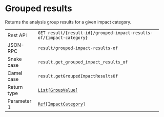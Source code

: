 # Grouped results

Returns the analysis group results for a given impact category.

|             |                             |
| ----------- | --------------------------- |
| Rest API    | `GET result/{result-id}/grouped-impact-results-of/{impact-category}` |
| JSON-RPC    | `result/grouped-impact-results-of` |
| Snake case  | `result.get_grouped_impact_results_of` |
| Camel case  | `result.getGroupedImpactResultsOf` |
| Return type | [`List[GroupValue]`](http://greendelta.github.io/olca-schema/classes/GroupValue.html) |
| Parameter 1 | [`Ref[ImpactCategory]`](http://greendelta.github.io/olca-schema/classes/Ref.html) |

